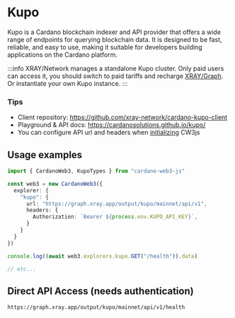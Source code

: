 # Kupo

Kupo is a Cardano blockchain indexer and API provider that offers a wide range of endpoints for querying blockchain data. It is designed to be fast, reliable, and easy to use, making it suitable for developers building applications on the Cardano platform.

:::info
XRAY/Network manages a standalone Kupo cluster. Only paid users can access it, you should switch to paid tariffs and recharge [XRAY/Graph](https://xray.app). Or instantiate your own Kupo instance.
:::

### Tips

* Client repository: https://github.com/xray-network/cardano-kupo-client
* Playground & API docs: https://cardanosolutions.github.io/kupo/
* You can configure API url and headers when [initializing](/docs/initialization) CW3js

## Usage examples

```ts
import { CardanoWeb3, KupoTypes } from "cardano-web3-js"

const web3 = new CardanoWeb3({
  explorer: {
    "kupo": {
      url: "https://graph.xray.app/output/kupo/mainnet/api/v1",
      headers: {
        Authorization: `Bearer ${process.env.KUPO_API_KEY}`,
      }
    }
  }
})

console.log((await web3.explorers.kupo.GET("/health")).data)

// etc...
```

## Direct API Access (needs authentication)

```
https://graph.xray.app/output/kupo/mainnet/api/v1/health
```
